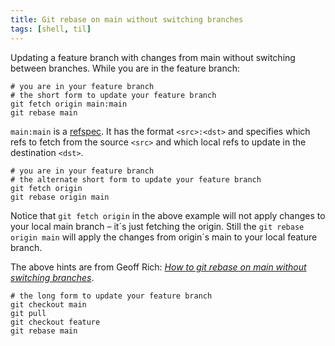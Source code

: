 ```yaml
---
title: Git rebase on main without switching branches
tags: [shell, til]
---
```

Updating a feature branch with changes from main without switching between branches. While you are in the feature branch:

```shell
# you are in your feature branch
# the short form to update your feature branch
git fetch origin main:main
git rebase main
```

`main:main` is a [refspec](https://mirrors.edge.kernel.org/pub/software/scm/git/docs/git-fetch.html). It has the format `<src>:<dst>` and specifies which refs to fetch from the source `<src>` and which local refs to update in the destination `<dst>`.

```shell
# you are in your feature branch
# the alternate short form to update your feature branch
git fetch origin 
git rebase origin main 
```

Notice that `git fetch origin` in the above example will not apply changes to your local main branch – it´s just fetching the origin. Still the `git rebase origin main` will apply the changes from origin´s main to your local feature branch.

The above hints are from Geoff Rich: [<cite>How to git rebase on main without switching branches</cite>](https://geoffrich.net/posts/git-rebase-with-latest-changes/).  

```shell
# the long form to update your feature branch
git checkout main
git pull
git checkout feature
git rebase main
```